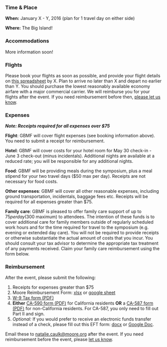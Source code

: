 ### Time & Place

**When:** January X - Y, 2016 (plan for 1 travel day on either side)

**Where:** The Big Island!

### Accommodations

More information soon!
<!-- [Wyndham Grand Rio Mar Beach Resort](http://www.wyndhamriomar.com/). We have reserved rooms for all registered attendees for May 30 - June 3 (1 attendee per room). _Transportation to the hotel:_ We are in the process of exploring travel options from the airport to the hotel. We will update you as soon as possible.

**Want to stay before or after?** We have secured reduced rates for those that would like to arrive before or stay after the symposium. The rate is $149 per night plus taxes and fees, and is valid for May 27-29 and June 3-5. You must call the Wyndham and book this separately; mention that you are part of the Moore Foundation group to receive the discounted rate. Phone: +1-800-474-6627. -->

### Flights 

Please book your flights as soon as possible, and provide your flight details on [this spreadsheet]() by X. Plan to arrive no later than X and depart no earlier than Y. You should purchase the lowest reasonably available economy airfare with a major commercial carrier. We will reimburse you for your flights after the event. If you need reimbursement before then, [please let us know](mailto:natalie.caulk@moore.org).

### Expenses

_**Note: Receipts required for all expenses over $75**_

**Flight**: GBMF will cover flight expenses (see booking information above). You need to submit a receipt for reimbursement.

**Hotel**: GBMF will cover costs for your hotel room for May 30 check-in - June 3 check-out (minus incidentals). Additional nights are available at a reduced rate; you will be responsible for any additional nights.

**Food**: GBMF will be providing meals during the symposium, plus a meal stipend for your two travel days ($50 max per day). Receipts are not necessary for food costs.

**Other expenses**: GBMF will cover all other reasonable expenses, including ground transportation, incidentals, baggage fees etc. Receipts will be required for all expenses greater than $75. 

**Family care**: GBMF is pleased to offer family care support of up to $75 per day ($300 maximum) to attendees. The intention of these funds is to cover additional care for family members outside of regularly scheduled work hours and for the time required for travel to the symposium (e.g. evening or extended day care). You will not be required to provide receipts or otherwise substantiate the actual amount of costs that you incur. You should consult your tax advisor to determine the appropriate tax treatment of any payments received. Claim your family care reimbursement using the form below.

### Reimbursement

After the event, please submit the following:

1. Receipts for expenses greater than $75
1. Moore Reimbursement Form: [xlsx](https://github.com/DDD-Moore/early-career-hawaii/blob/master/Reimbursement_Form.xlsx?raw=true) or [google sheet]()
1. [W-9 Tax form (PDF)](https://github.com/DDD-Moore/early-career-puertorico/raw/master/W-9.pdf) 
1. **Either** [CA-590 form (PDF)](https://github.com/DDD-Moore/2016-symposium/raw/master/CA_590.pdf) for California residents **OR** a [CA-587 form (PDF)](https://github.com/DDD-Moore/2016-symposium/raw/master/CA_587.pdf) for non-California residents. For CA-587, you only need to fill out Part II and sign.
1. _Optional:_ If you would prefer to receive an electronic funds transfer instead of a check, please fill out this EFT form: [docx](https://github.com/DDD-Moore/2016-symposium/blob/master/EFT.docx?raw=true) or [Google Doc](https://docs.google.com/document/d/18mkzG7gixwb_iPW6hAfHxX-JLlMf_0IHnEYZR1jtjFE/edit?usp=sharing).

Email these to [natalie.caulk@moore.org](mailto:natalie.caulk@moore.org) after the event. If you need reimbursement before the event, please [let us know](mailto:natalie.caulk@moore.org).
